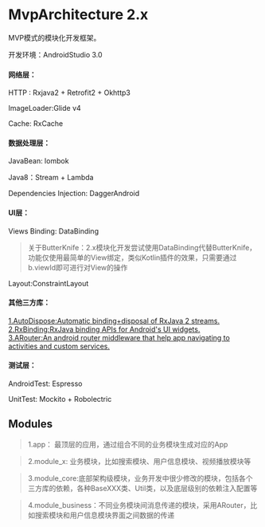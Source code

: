 # MvpArchitecture 2.x

MVP模式的模块化开发框架。

开发环境：AndroidStudio 3.0

#### 网络层：

HTTP : Rxjava2 + Retrofit2 + Okhttp3

ImageLoader:Glide v4

Cache: RxCache

#### 数据处理层：

JavaBean: lombok

Java8：Stream + Lambda

Dependencies Injection: DaggerAndroid

#### UI层：

Views Binding: DataBinding

> 关于ButterKnife：2.x模块化开发尝试使用DataBinding代替ButterKnife，功能仅使用最简单的View绑定，类似Kotlin插件的效果，只需要通过b.viewId即可进行对View的操作

Layout:ConstraintLayout

#### 其他三方库：

[1.AutoDispose:Automatic binding+disposal of RxJava 2 streams.](https://github.com/uber/AutoDispose)  
[2.RxBinding:RxJava binding APIs for Android's UI widgets.](https://github.com/JakeWharton/RxBinding)  
[3.ARouter:An android router middleware that help app navigating to activities and custom services.](https://github.com/alibaba/ARouter)  

#### 测试层：

AndroidTest: Espresso

UnitTest: Mockito + Robolectric

## Modules

> 1.app： 最顶层的应用，通过组合不同的业务模块生成对应的App

> 2.module_x: 业务模块，比如搜索模块、用户信息模块、视频播放模块等

> 3.module_core:底部架构级模块，业务开发中很少修改的模块，包括各个三方库的依赖，各种BaseXXX类、Util类，以及底层级别的依赖注入配置等

> 4.module_business：不同业务模块间消息传递的模块，采用ARouter，比如搜索模块和用户信息模块界面之间数据的传递
